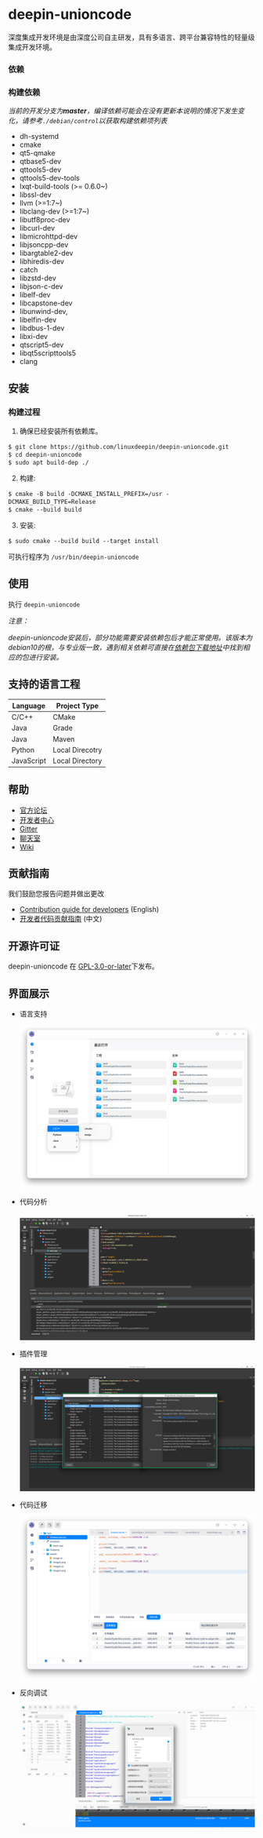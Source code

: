 # deepin-unioncode

深度集成开发环境是由深度公司自主研发，具有多语言、跨平台兼容特性的轻量级集成开发环境。

### 依赖

### 构建依赖

_当前的开发分支为**master**，编译依赖可能会在没有更新本说明的情况下发生变化，请参考`./debian/control`以获取构建依赖项列表_

  -  dh-systemd
-  cmake
-  qt5-qmake
-  qtbase5-dev
-  qttools5-dev
-  qttools5-dev-tools
-  lxqt-build-tools (>= 0.6.0~)
-  libssl-dev
-  llvm (>=1:7~)
-  libclang-dev (>=1:7~)
-  libutf8proc-dev
-  libcurl-dev
-  libmicrohttpd-dev
-  libjsoncpp-dev
-  libargtable2-dev
-  libhiredis-dev
-  catch
-  libzstd-dev
-  libjson-c-dev
-  libelf-dev
-  libcapstone-dev
-  libunwind-dev,
-  libelfin-dev
-  libdbus-1-dev
-  libxi-dev
-  qtscript5-dev
-  libqt5scripttools5
-  clang

## 安装

### 构建过程

1. 确保已经安装所有依赖库。


``` shell
$ git clone https://github.com/linuxdeepin/deepin-unioncode.git
$ cd deepin-unioncode
$ sudo apt build-dep ./
```

2. 构建:

```shell
$ cmake -B build -DCMAKE_INSTALL_PREFIX=/usr -DCMAKE_BUILD_TYPE=Release
$ cmake --build build
```

3. 安装:

```shell
$ sudo cmake --build build --target install
```

可执行程序为 `/usr/bin/deepin-unioncode`

## 使用

执行 `deepin-unioncode`

*注意：*

*deepin-unioncode安装后，部分功能需要安装依赖包后才能正常使用。该版本为debian10的根，与专业版一致，遇到相关依赖可直接在[依赖包下载地址](https://community-packages.deepin.com/deepin/pool/main/l/llvm-toolchain-13/)中找到相应的包进行安装。*

## 支持的语言工程

| Language     | Project Type    |
| ------------ | ----------------|
| C/C++        | CMake           |
| Java         | Grade           |
| Java         | Maven           |
| Python       | Local Direcotry |
| JavaScript   | Local Directory |

## 帮助

- [官方论坛](https://bbs.deepin.org/) 
- [开发者中心](https://github.com/linuxdeepin/developer-center) 
- [Gitter](https://gitter.im/orgs/linuxdeepin/rooms)
- [聊天室](https://webchat.freenode.net/?channels=deepin)
- [Wiki](https://wiki.deepin.org/)

## 贡献指南

我们鼓励您报告问题并做出更改

- [Contribution guide for developers](https://github.com/linuxdeepin/developer-center/wiki/Contribution-Guidelines-for-Developers-en) (English)
- [开发者代码贡献指南](https://github.com/linuxdeepin/developer-center/wiki/Contribution-Guidelines-for-Developers) (中文)

## 开源许可证

deepin-unioncode 在 [GPL-3.0-or-later](LICENSE.txt)下发布。

## 界面展示
- 语言支持

  ![](./docs/rc/language-support.png)

- 代码分析

  ![](./docs/rc/code-analysis.png)

- 插件管理

  ![](./docs/rc/plugin-manager.png)

- 代码迁移

  ![code porting](./docs/rc/code-porting.png)

- 反向调试

  ![reverse debug](./docs/rc/reverse-debug.png)